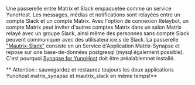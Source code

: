 Une passerelle entre Matrix et Slack empaquetée comme un service YunoHost.
Les messages, médias et notifications sont relayées entre un compte Slack et un compte Matrix.
Avec l'option de connexion Relaybot, un compte Matrix peut inviter d'autres comptes Matrix dans un salon Matrix relayé avec un groupe Slack, ainsi même des personnes sans compte Slack peuvent communiquer avec des utilisateur.ice.s de Slack.
La passerelle ["Mautrix-Slack"](https://docs.mau.fi/bridges/go/slack/index.html) consiste en un Service d'Application Matrix-Synapse et repose sur une base-de-données postgresql (mysql également possible).
C'est pourquoi [Synapse for YunoHost](https://github.com/YunoHost-Apps/synapse_ynh) doit être préalablemnet installé.

** Attention : sauvegardez et restaurez toujours les deux applications Yunohost matrix_synapse et mautrix_slack en même temps!**

